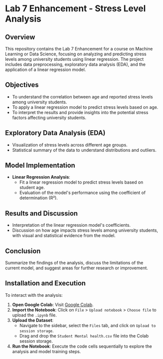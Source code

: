 # Lab 7 Enhancement - Stress Level Analysis

## Overview

This repository contains the Lab 7 Enhancement for a course on Machine Learning or Data Science, focusing on analyzing and predicting stress levels among university students using linear regression. The project includes data preprocessing, exploratory data analysis (EDA), and the application of a linear regression model.

## Objectives

- To understand the correlation between age and reported stress levels among university students.
- To apply a linear regression model to predict stress levels based on age.
- To interpret the results and provide insights into the potential stress factors affecting university students.

## Exploratory Data Analysis (EDA)

- Visualization of stress levels across different age groups.
- Statistical summary of the data to understand distributions and outliers.

## Model Implementation

- **Linear Regression Analysis**:
  - Fit a linear regression model to predict stress levels based on student age.
  - Evaluation of the model's performance using the coefficient of determination (R²).

## Results and Discussion

- Interpretation of the linear regression model's coefficients.
- Discussion on how age impacts stress levels among university students, with visual and statistical evidence from the model.

## Conclusion

Summarize the findings of the analysis, discuss the limitations of the current model, and suggest areas for further research or improvement.

## Installation and Execution

To interact with the analysis:
1. **Open Google Colab**: Visit [Google Colab](https://colab.research.google.com/).
2. **Import the Notebook**: Click on `File` > `Upload notebook` > `Choose file` to upload the `.ipynb` file.
3. **Upload the Dataset**:
   - Navigate to the sidebar, select the `Files` tab, and click on `Upload to session storage`.
   - Drag and drop the `Student Mental health.csv` file into the Colab session storage.
4. **Run the Notebook**: Execute the code cells sequentially to explore the analysis and model training steps.